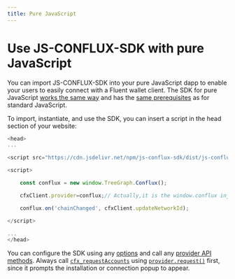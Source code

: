 ```yaml
---
title: Pure JavaScript
---
```


# Use  JS-CONFLUX-SDK with pure JavaScript

You can import JS-CONFLUX-SDK into your pure JavaScript dapp to enable your users to easily connect
with a Fluent wallet client.
The SDK for pure JavaScript [works the same way](index.md#how-it-works) and has the
[same prerequisites](index.md#prerequisites) as for standard JavaScript.

To import, instantiate, and use the SDK, you can insert a script in the head section of your website:

```javascript
<head>
...

<script src="https://cdn.jsdelivr.net/npm/js-conflux-sdk/dist/js-conflux-sdk.umd.min.js"></script>

<script>

    const conflux = new window.TreeGraph.Conflux();

    cfxClient.provider=conflux;// Actually,it is the window.conflux injected by Fluent Wallet. You can also access via window.conflux

    conflux.on('chainChanged', cfxClient.updateNetworkId); 

</script>

...
</head>
```

You can configure the SDK using any [options](../../../reference/sdk-js-options.md) and call any
[provider API methods](../../../reference/provider-api.md).
Always call [`cfx_requestAccounts`](../../../reference/rpc-api.md#eth_requestaccounts) using
[`provider.request()`](../../../reference/provider-api.md#windowconfluxrequestargs) first, since it
prompts the installation or connection popup to appear.
